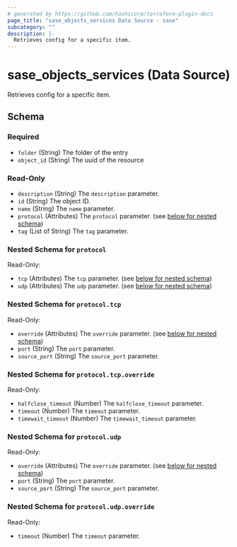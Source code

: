 ```yaml
---
# generated by https://github.com/hashicorp/terraform-plugin-docs
page_title: "sase_objects_services Data Source - sase"
subcategory: ""
description: |-
  Retrieves config for a specific item.
---
```


# sase_objects_services (Data Source)

Retrieves config for a specific item.



<!-- schema generated by tfplugindocs -->
## Schema

### Required

- `folder` (String) The folder of the entry
- `object_id` (String) The uuid of the resource

### Read-Only

- `description` (String) The `description` parameter.
- `id` (String) The object ID.
- `name` (String) The `name` parameter.
- `protocol` (Attributes) The `protocol` parameter. (see [below for nested schema](#nestedatt--protocol))
- `tag` (List of String) The `tag` parameter.

<a id="nestedatt--protocol"></a>
### Nested Schema for `protocol`

Read-Only:

- `tcp` (Attributes) The `tcp` parameter. (see [below for nested schema](#nestedatt--protocol--tcp))
- `udp` (Attributes) The `udp` parameter. (see [below for nested schema](#nestedatt--protocol--udp))

<a id="nestedatt--protocol--tcp"></a>
### Nested Schema for `protocol.tcp`

Read-Only:

- `override` (Attributes) The `override` parameter. (see [below for nested schema](#nestedatt--protocol--tcp--override))
- `port` (String) The `port` parameter.
- `source_port` (String) The `source_port` parameter.

<a id="nestedatt--protocol--tcp--override"></a>
### Nested Schema for `protocol.tcp.override`

Read-Only:

- `halfclose_timeout` (Number) The `halfclose_timeout` parameter.
- `timeout` (Number) The `timeout` parameter.
- `timewait_timeout` (Number) The `timewait_timeout` parameter.



<a id="nestedatt--protocol--udp"></a>
### Nested Schema for `protocol.udp`

Read-Only:

- `override` (Attributes) The `override` parameter. (see [below for nested schema](#nestedatt--protocol--udp--override))
- `port` (String) The `port` parameter.
- `source_port` (String) The `source_port` parameter.

<a id="nestedatt--protocol--udp--override"></a>
### Nested Schema for `protocol.udp.override`

Read-Only:

- `timeout` (Number) The `timeout` parameter.


